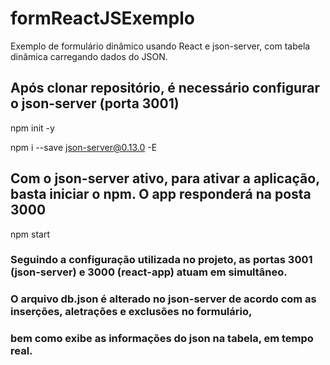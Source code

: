 # formReactJSExemplo
Exemplo de formulário dinâmico usando React e json-server, com tabela dinâmica carregando dados do JSON.

## Após clonar repositório, é necessário configurar o json-server (porta 3001)

npm init -y

npm i --save json-server@0.13.0 -E

## Com o json-server ativo, para ativar a aplicação, basta iniciar o npm. O app responderá na posta 3000

npm start

### Seguindo a configuração utilizada no projeto, as portas 3001 (json-server) e 3000 (react-app) atuam em simultâneo.
### O arquivo db.json é alterado no json-server de acordo com as inserções, aletrações e exclusões no formulário,
### bem como exibe as informações do json na tabela, em tempo real.



